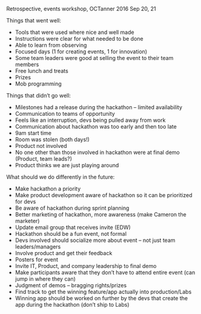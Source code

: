 Retrospective, events workshop, OCTanner 2016 Sep 20, 21
 
Things that went well:
* Tools that were used where nice and well made
* Instructions were clear for what needed to be done
* Able to learn from observing
* Focused days (1 for creating events, 1 for innovation)
* Some team leaders were good at selling the event to their team members
* Free lunch and treats
* Prizes
* Mob programming
 
Things that didn’t go well:
* Milestones had a release during the hackathon – limited availability
* Communication to teams of opportunity
* Feels like an interruption, devs being pulled away from work
* Communication about hackathon was too early and then too late
* 9am start time
* Room was stolen (both days!)
* Product not involved
* No one other than those involved in hackathon were at final demo (Product, team leads?)
* Product thinks we are just playing around
 
What should we do differently in the future:
* Make hackathon a priority
* Make product development aware of hackathon so it can be prioritized for devs
* Be aware of hackathon during sprint planning
* Better marketing of hackathon, more awareness (make Cameron the marketer)
* Update email group that receives invite (EDW)
* Hackathon should be a fun event, not formal
* Devs involved should socialize more about event – not just team leaders/managers
* Involve product and get their feedback
* Posters for event
* Invite IT, Product, and company leadership to final demo
* Make participants aware that they don’t have to attend entire event (can jump in where they can)
* Judgment of demos – bragging rights/prizes
* Find track to get the winning feature/app actually into production/Labs
* Winning app should be worked on further by the devs that create the app during the hackathon (don’t ship to Labs)
